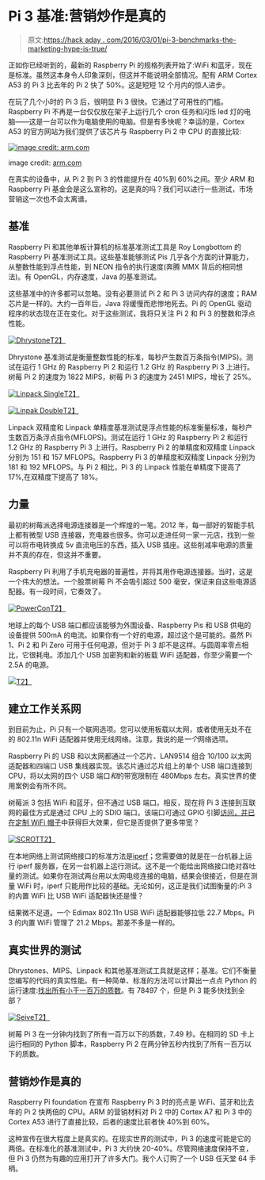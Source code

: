 # Pi 3 基准:营销炒作是真的

> 原文:[https://hack aday . com/2016/03/01/pi-3-benchmarks-the-marketing-hype-is-true/](https://hackaday.com/2016/03/01/pi-3-benchmarks-the-marketing-hype-is-true/)

正如你已经听到的，最新的 Raspberry Pi 的规格列表开始了:WiFi 和蓝牙，现在是标准。虽然这本身令人印象深刻，但这并不能说明全部情况。配有 ARM Cortex A53 的 Pi 3 比去年的 Pi 2 快了 50%。这是短短 12 个月内的惊人进步。

在玩了几个小时的 Pi 3 后，很明显 Pi 3 很快。它通过了可用性的门槛。Raspberry Pi 不再是一台仅仅放在架子上运行几个 cron 任务和闪烁 led 灯的电脑——这是一台可以作为电脑使用的电脑。但是有多快呢？幸运的是，Cortex A53 的官方网站为我们提供了该芯片与 Raspberry Pi 2 中 CPU 的直接比较:

[![image credit: arm.com](../Images/f76311bcf43ba4f47245c73197a95df4.png)](https://hackaday.com/wp-content/uploads/2016/02/a53-a57.jpg)

image credit: [arm.com](http://www.arm.com/products/processors/cortex-a/cortex-a53-processor.php)

在真实的设备中，从 Pi 2 到 Pi 3 的性能提升在 40%到 60%之间。至少 ARM 和 Raspberry Pi 基金会是这么宣称的。这是真的吗？我们可以进行一些测试，市场营销这一次也不会太离谱。

## 基准

Raspberry Pi 和其他单板计算机的标准基准测试工具是 Roy Longbottom 的 Raspberry Pi 基准测试工具。这些基准能够测试 Pis 几乎各个方面的计算能力，从整数性能到浮点性能，到 NEON 指令的执行速度(奔腾 MMX 背后的相同想法)。有 OpenGL，内存速度，Java 的基准测试。

这些基准中的许多都可以忽略。没有必要测试 Pi 2 和 Pi 3 访问内存的速度；RAM 芯片是一样的。大约一百年后，Java 将缓慢而悲惨地死去。Pi 的 OpenGL 驱动程序的状态现在正在变化。对于这些测试，我将只关注 Pi 2 和 Pi 3 的整数和浮点性能。

[![Dhrystone](../Images/02d7a66d8146f59f101d0ee2c35a9684.png)T2】](https://hackaday.com/wp-content/uploads/2016/02/dhrystone.png)

Dhrystone 基准测试是衡量整数性能的标准，每秒产生数百万条指令(MIPS)。测试在运行 1 GHz 的 Raspberry Pi 2 和运行 1.2 GHz 的 Raspberry Pi 3 上进行。树莓 Pi 2 的速度为 1822 MIPS，树莓 Pi 3 的速度为 2451 MIPS，增长了 25%。

[![Linpack Single](../Images/ea74eb4ed611a5563fa5ed0f60be57a4.png)T2】](https://hackaday.com/wp-content/uploads/2016/02/linpack-single.png)

[![Linpak Double](../Images/824e13910824dee7048a7a22b3968ad1.png)T2】](https://hackaday.com/wp-content/uploads/2016/02/linpak-double.png)

Linpack 双精度和 Linpack 单精度基准测试是浮点性能的标准衡量标准，每秒产生数百万条浮点指令(MFLOPS)。测试在运行 1 GHz 的 Raspberry Pi 2 和运行 1.2 GHz 的 Raspberry Pi 3 上进行。Raspberry Pi 2 的单精度和双精度 Linpack 分别为 151 和 157 MFLOPS。Raspberry Pi 3 的单精度和双精度 Linpack 分别为 181 和 192 MFLOPS。与 Pi 2 相比，Pi 3 的 Linpack 性能在单精度下提高了 17%,在双精度下提高了 18%。

## 力量

最初的树莓派选择电源连接器是一个辉煌的一笔。2012 年，每一部好的智能手机上都有微型 USB 连接器，充电器也很多。你可以走进任何一家一元店，找到一些可以将市电转换成 5v 直流电压的东西，插入 USB 插座。这些削减率电源的质量并不真的存在，但这并不重要。

Raspberry Pi 利用了手机充电器的普遍性，并将其用作电源连接器。当时，这是一个伟大的想法。一个股票树莓 Pi 不会吸引超过 500 毫安，保证来自这些电源适配器。有一段时间，它奏效了。

[![PowerCon](../Images/c9fdc2b278e58479e5e2a1f93848390a.png)T2】](https://hackaday.com/wp-content/uploads/2016/02/powercon1.png)

地球上的每个 USB 端口都应该能够为外围设备、Raspberry Pis 和 USB 供电的设备提供 500mA 的电流。如果你有一个好的电源，超过这个是可能的。虽然 Pi 1、Pi 2 和 Pi Zero 可用于任何电源，但对于 Pi 3 却不是这样。与圆周率零点相比，它很耗电。添加几个 USB 加密狗和新的板载 WiFi 适配器，你至少需要一个 2.5A 的电源。

[![](../Images/2e37c1be46a6bd7a796adaf10b86f844.png)T2】](https://hackaday.com/wp-content/uploads/2016/02/dsc_00321_normed1.jpg)

## 建立工作关系网

到目前为止，Pi 只有一个联网选项。您可以使用板载以太网，或者使用无处不在的 802.11n WiFi 适配器并使用无线网络。注意，我说的是*一个*网络选项。

Raspberry Pi 的 USB 和以太网都通过一个芯片、LAN9514 组合 10/100 以太网适配器和四端口 USB 集线器实现。该芯片通过芯片组上的单个 USB 端口连接到 CPU，将以太网的四个 USB 端口*和*的带宽限制在 480Mbps 左右。真实世界的使用案例会有所不同。

树莓派 3 包括 WiFi 和蓝牙，但不通过 USB 端口。相反，现在将 Pi 3 连接到互联网的最佳方式是通过 CPU 上的 SDIO 端口。该端口可通过 GPIO 引脚[访问，并已在定制 WiFi 帽子](http://hackaday.com/2015/12/09/raspberry-pi-wifi-through-sdio/)中获得巨大效果，但它是否提供了更多带宽？

[![SCROT](../Images/4bc8d7daa2080856b5c96df9bcd5dd4b.png)T2】](https://hackaday.com/wp-content/uploads/2016/02/scrot1.png)

在本地网络上测试网络接口的标准方法是[iperf](https://iperf.fr/)；您需要做的就是在一台机器上运行 iperf 服务器，在另一台机器上运行测试。这不是一个能给出网络接口绝对吞吐量的测试。如果你在测试两台用以太网电缆连接的电脑，结果会很接近，但是在测量 WiFi 时，iperf 只能用作比较的基础。无论如何，这正是我们试图衡量的:Pi 3 的内置 WiFi 比 USB WiFi 适配器快还是慢？

结果微不足道。一个 Edimax 802.11n USB WiFi 适配器能够拉低 22.7 Mbps。Pi 3 的内置 WiFi 管理了 21.2 Mbps。那差不多是一样的。

## 真实世界的测试

Dhrystones、MIPS、Linpack 和其他基准测试工具就是这样；基准。它们不衡量您编写的代码的真实性能。有一种简单、标准的方法可以计算出一点点 Python 的运行速度:[找出所有小于一百万的质数](http://www.raspberrypi-spy.co.uk/2012/06/overclocking-benchmarking-the-raspberry-pi/)。有 78497 个，但是 Pi 3 能多快找到全部？

[![Seive](../Images/d7f4a58a167dce39b146f88e9dff9f34.png)T2】](https://hackaday.com/wp-content/uploads/2016/02/seive.png)

树莓 Pi 3 在一分钟内找到了所有一百万以下的质数，7.49 秒。在相同的 SD 卡上运行相同的 Python 脚本，Raspberry Pi 2 在两分钟五秒内找到了所有一百万以下的质数。

## 营销炒作是真的

Raspberry Pi foundation 在宣布 Raspberry Pi 3 时的亮点是 WiFi、蓝牙和比去年的 Pi 2 快两倍的 CPU。ARM 的营销材料对 Pi 2 中的 Cortex A7 和 Pi 3 中的 Cortex A53 进行了直接比较，后者的速度比前者快 40%到 60%。

这种宣传在很大程度上是真实的。在现实世界的测试中，Pi 3 的速度可能是它的两倍。在标准化的基准测试中，Pi 3 大约快 20-40%。尽管网络速度保持不变，但 Pi 3 仍然为有趣的应用打开了许多大门。我个人订购了一个 USB 任天堂 64 手柄。
